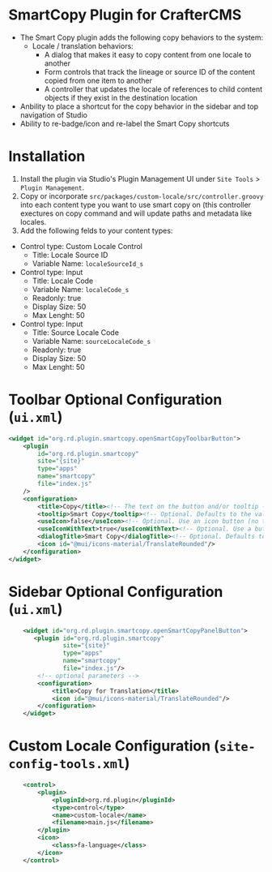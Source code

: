 # SmartCopy Plugin for CrafterCMS

- The Smart Copy plugin adds the following copy behaviors to the system:
  - Locale / translation behaviors: 
    - A dialog that makes it easy to copy content from one locale to another
    - Form controls that track the lineage or source ID of the content copied from one item to another
    - A controller that updates the locale of references to child content objects if they exist in the destination location
 - Anbility to place a shortcut for the copy behavior in the sidebar and top navigation of Studio
 - Ability to re-badge/icon  and re-label the Smart Copy shortcuts
 
# Installation

1. Install the plugin via Studio's Plugin Management UI under `Site Tools` > `Plugin Management`.
2. Copy or incorporate `src/packages/custom-locale/src/controller.groovy` into each content type you want to use smart copy on (this controller exectures on copy command and will update paths and metadata like locales.
3. Add the following felds to your content types:
 - Control type: Custom Locale Control 
   - Title: Locale Source ID
   - Variable Name: `localeSourceId_s`
 - Control type: Input
   - Title: Locale Code
   - Variable Name: `localeCode_s`
   - Readonly: true
   - Display Size: 50
   - Max Lenght: 50
 - Control type: Input
   - Title: Source Locale Code
   - Variable Name: `sourceLocaleCode_s`
   - Readonly: true
   - Display Size: 50
   - Max Lenght: 50

# Toolbar Optional Configuration (`ui.xml`)
```xml
<widget id="org.rd.plugin.smartcopy.openSmartCopyToolbarButton">
	<plugin
		id="org.rd.plugin.smartcopy"
		site="{site}"
		type="apps"
		name="smartcopy"
		file="index.js"
	/>
	<configuration>
		<title>Copy</title><!-- The text on the button and/or tooltip -->
		<tooltip>Smart Copy</tooltip><!-- Optional. Defaults to the value of `title`. Text for the tooltip. -->
		<useIcon>false</useIcon><!-- Optional. Use an icon button (no text, tooltip only) -->
		<useIconWithText>true</useIconWithText><!-- Optional. Use a button with text and icon -->
        <dialogTitle>Smart Copy</dialogTitle><!-- Optional. Defaults to title. The title for the dialog that the button opens. -->
		<icon id="@mui/icons-material/TranslateRounded"/>
	</configuration>
</widget>
```

# Sidebar Optional Configuration (`ui.xml`)
```xml
    <widget id="org.rd.plugin.smartcopy.openSmartCopyPanelButton">
       <plugin id="org.rd.plugin.smartcopy"
               site="{site}"
               type="apps"
               name="smartcopy"
               file="index.js"/>
        <!-- optional parameters -->
        <configuration>
            <title>Copy for Translation</title>
            <icon id="@mui/icons-material/TranslateRounded"/>
        </configuration>
    </widget>
```
# Custom Locale Configuration (`site-config-tools.xml`)
```xml
    <control>
        <plugin>
            <pluginId>org.rd.plugin</pluginId>
            <type>control</type>
            <name>custom-locale</name>
            <filename>main.js</filename>
        </plugin>
        <icon>
            <class>fa-language</class>
        </icon>
    </control>
```
